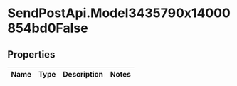 # SendPostApi.Model3435790x14000854bd0False

## Properties
Name | Type | Description | Notes
------------ | ------------- | ------------- | -------------


